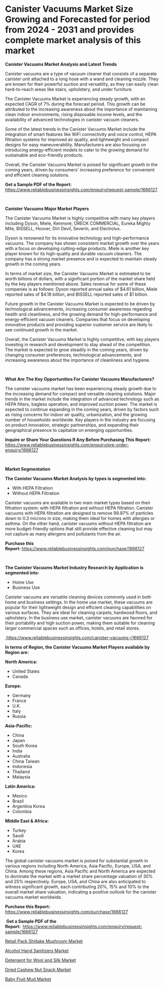 <p><h1>Canister Vacuums Market Size Growing and Forecasted for period from 2024 - 2031 and provides complete market analysis of this market</h1></p><p><strong>Canister Vacuums Market Analysis and Latest Trends</strong></p>
<p><p>Canister vacuums are a type of vacuum cleaner that consists of a separate canister unit attached to a long hose with a wand and cleaning nozzle. They are known for their powerful suction and versatility, as they can easily clean hard-to-reach areas like stairs, upholstery, and under furniture.</p><p>The Canister Vacuums Market is experiencing steady growth, with an expected CAGR of 7% during the forecast period. This growth can be attributed to the increasing awareness about the importance of maintaining clean indoor environments, rising disposable income levels, and the availability of advanced technologies in canister vacuum cleaners.</p><p>Some of the latest trends in the Canister Vacuums Market include the integration of smart features like WiFi connectivity and voice control, HEPA filtration systems for improved air quality, and lightweight and compact designs for easy maneuverability. Manufacturers are also focusing on introducing energy-efficient models to cater to the growing demand for sustainable and eco-friendly products.</p><p>Overall, the Canister Vacuums Market is poised for significant growth in the coming years, driven by consumers' increasing preference for convenient and efficient cleaning solutions.</p></p>
<p><strong>Get a Sample PDF of the Report:&nbsp;</strong> <a href="https://www.reliablebusinessinsights.com/enquiry/request-sample/1666127">https://www.reliablebusinessinsights.com/enquiry/request-sample/1666127</a></p>
<p>&nbsp;</p>
<p><strong>Canister Vacuums Major Market Players</strong></p>
<p><p>The Canister Vacuums Market is highly competitive with many key players including Dyson, Miele, Kenmore, ORECK COMMERCIAL, Eureka Mighty Mite, BISSELL, Hoover, Dirt Devil, Severin, and Electrolux. </p><p>Dyson is renowned for its innovative technology and high-performance vacuums. The company has shown consistent market growth over the years with a focus on developing cutting-edge products. Miele is another key player known for its high-quality and durable vacuum cleaners. The company has a strong market presence and is expected to maintain steady growth in the coming years.</p><p>In terms of market size, the Canister Vacuums Market is estimated to be worth billions of dollars, with a significant portion of the market share held by the key players mentioned above. Sales revenue for some of these companies is as follows: Dyson reported annual sales of $4.61 billion, Miele reported sales of $4.18 billion, and BISSELL reported sales of $1 billion. </p><p>Future growth in the Canister Vacuums Market is expected to be driven by technological advancements, increasing consumer awareness regarding health and cleanliness, and the growing demand for high-performance and energy-efficient vacuum cleaners. Companies that focus on developing innovative products and providing superior customer service are likely to see continued growth in the market.</p><p>Overall, the Canister Vacuums Market is highly competitive, with key players investing in research and development to stay ahead of the competition. The market is expected to grow steadily in the coming years, driven by changing consumer preferences, technological advancements, and increasing awareness about the importance of cleanliness and hygiene.</p></p>
<p>&nbsp;</p>
<p><strong>What Are The Key Opportunities For Canister Vacuums Manufacturers?</strong></p>
<p><p>The canister vacuums market has been experiencing steady growth due to the increasing demand for compact and versatile cleaning solutions. Major trends in the market include the integration of advanced technology such as HEPA filters, bagless operation, and improved suction power. The market is expected to continue expanding in the coming years, driven by factors such as rising concerns for indoor air quality, urbanization, and the growing number of households worldwide. Key players in the industry are focusing on product innovation, strategic partnerships, and expanding their geographical presence to capitalize on emerging opportunities.</p></p>
<p><strong>Inquire or Share Your Questions If Any Before Purchasing This Report:</strong> <a href="https://www.reliablebusinessinsights.com/enquiry/pre-order-enquiry/1666127">https://www.reliablebusinessinsights.com/enquiry/pre-order-enquiry/1666127</a></p>
<p>&nbsp;</p>
<p><strong>Market Segmentation</strong></p>
<p><strong>The Canister Vacuums Market Analysis by types is segmented into:</strong></p>
<p><ul><li>With HEPA Filtration</li><li>Without HEPA Filtration</li></ul></p>
<p><p>Canister vacuums are available in two main market types based on their filtration system: with HEPA filtration and without HEPA filtration. Canister vacuums with HEPA filtration are designed to remove 99.97% of particles down to 0.3 microns in size, making them ideal for homes with allergies or asthma. On the other hand, canister vacuums without HEPA filtration are more budget-friendly options that still provide effective cleaning but may not capture as many allergens and pollutants from the air.</p></p>
<p><strong>Purchase this Report:&nbsp;</strong><a href="https://www.reliablebusinessinsights.com/purchase/1666127">https://www.reliablebusinessinsights.com/purchase/1666127</a></p>
<p>&nbsp;</p>
<p><strong>The Canister Vacuums Market Industry Research by Application is segmented into:</strong></p>
<p><ul><li>Home Use</li><li>Business Use</li></ul></p>
<p><p>Canister vacuums are versatile cleaning devices commonly used in both home and business settings. In the home use market, these vacuums are popular for their lightweight design and efficient cleaning capabilities on various surfaces. They are ideal for cleaning carpets, hardwood floors, and upholstery. In the business use market, canister vacuums are favored for their portability and high suction power, making them suitable for cleaning larger commercial spaces such as offices, hotels, and retail stores.</p></p>
<p><a href="https://www.reliablebusinessinsights.com/canister-vacuums-r1666127">&nbsp;https://www.reliablebusinessinsights.com/canister-vacuums-r1666127</a></p>
<p><strong>In terms of Region, the Canister Vacuums Market Players available by Region are:</strong></p>
<p>
    <p> <strong> North America: </strong>
        <ul>
            <li>United States</li>
            <li>Canada</li>
        </ul>
        </p> 
    <p> <strong> Europe: </strong>
        <ul>
            <li>Germany</li>
            <li>France</li>
            <li>U.K.</li>
            <li>Italy</li>
            <li>Russia</li>
        </ul>
        </p> 
    <p> <strong> Asia-Pacific: </strong>
        <ul>
            <li>China</li>
            <li>Japan</li>
            <li>South Korea</li>
            <li>India</li>
            <li>Australia</li>
            <li>China Taiwan</li>
            <li>Indonesia</li>
            <li>Thailand</li>
            <li>Malaysia</li>
        </ul>
        </p> 
    <p> <strong> Latin America: </strong>
        <ul>
            <li>Mexico</li>
            <li>Brazil</li>
            <li>Argentina Korea</li>
            <li>Colombia</li>
        </ul>
        </p> 
    <p> <strong> Middle East & Africa: </strong>
        <ul>
            <li>Turkey</li>
            <li>Saudi</li>
            <li>Arabia</li>
            <li>UAE</li>
            <li>Korea</li>
        </ul>
    </p>
    </p>
<p><p>The global canister vacuums market is poised for substantial growth in various regions including North America, Asia Pacific, Europe, USA, and China. Among these regions, Asia Pacific and North America are expected to dominate the market with a market share percentage valuation of 30% and 25% respectively. Europe, USA, and China are also anticipated to witness significant growth, each contributing 20%, 15% and 10% to the overall market share valuation, indicating a positive outlook for the canister vacuums market worldwide.</p></p>
<p><strong>Purchase this Report: </strong><a href="https://www.reliablebusinessinsights.com/purchase/1666127">https://www.reliablebusinessinsights.com/purchase/1666127</a></p>
<p>&nbsp;<strong>Get a Sample PDF of the Report:&nbsp;&nbsp;</strong><a href="https://www.reliablebusinessinsights.com/enquiry/request-sample/1666127">https://www.reliablebusinessinsights.com/enquiry/request-sample/1666127</a></p>
<p><strong></strong></p>
<p><p><a href="https://medium.com/@colin.dunca43545/retail-pack-shiitake-mushroom-market-size-growth-trends-statistics-forecasts-2024-2031-722d76ea5496">Retail Pack Shiitake Mushroom Market</a></p><p><a href="https://github.com/bmorecock/Market-Research-Report-List-4/blob/main/alcohol-hand-sanitizers-market.md">Alcohol Hand Sanitizers Market</a></p><p><a href="https://github.com/drzsklfn31/Market-Research-Report-List-1/blob/main/detergent-for-wool-and-silk-market.md">Detergent for Wool and Silk Market</a></p><p><a href="https://medium.com/@oliver.rampling568768/dried-cashew-nut-snack-market-size-is-growing-at-cagr-of-12-6-280cd3884cad">Dried Cashew Nut Snack Market</a></p><p><a href="https://medium.com/@joanne.harris67856/insights-into-the-baby-fruit-mud-market-market-players-market-size-geographical-regions-and-473cd9b852e5">Baby Fruit Mud Market</a></p></p>